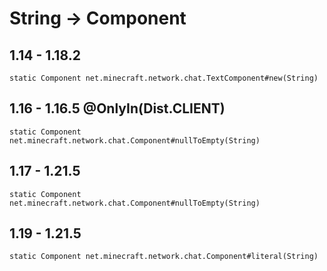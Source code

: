 # String -> Component

## 1.14 - 1.18.2
`static Component net.minecraft.network.chat.TextComponent#new(String)`

## 1.16 - 1.16.5 @OnlyIn(Dist.CLIENT)
`static Component net.minecraft.network.chat.Component#nullToEmpty(String)`

## 1.17 - 1.21.5
`static Component net.minecraft.network.chat.Component#nullToEmpty(String)`

## 1.19 - 1.21.5
`static Component net.minecraft.network.chat.Component#literal(String)`
